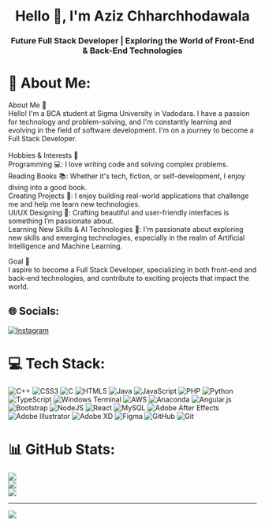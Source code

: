 <h1 align="center">Hello 👋, I'm Aziz Chharchhodawala</h1>
<h3 align="center">Future Full Stack Developer | Exploring the World of Front-End & Back-End Technologies</h3>



# 🚀 About Me:
About Me 👋<br>Hello! I'm a BCA student at Sigma University in Vadodara. I have a passion for technology and problem-solving, and I'm constantly learning and evolving in the field of software development. I'm on a journey to become a Full Stack Developer.<br><br>Hobbies & Interests 🎯<br>Programming 💻: I love writing code and solving complex problems.<br>Reading Books 📚: Whether it's tech, fiction, or self-development, I enjoy diving into a good book.<br>Creating Projects 🔧: I enjoy building real-world applications that challenge me and help me learn new technologies.<br>UI/UX Designing 🎨: Crafting beautiful and user-friendly interfaces is something I’m passionate about.<br>Learning New Skills & AI Technologies 🤖: I'm passionate about exploring new skills and emerging technologies, especially in the realm of Artificial Intelligence and Machine Learning.<br>  

Goal 🎯
<br> I aspire to become a Full Stack Developer, specializing in both front-end and back-end technologies, and contribute to exciting projects that impact the world.


## 🌐 Socials:
[![Instagram](https://img.shields.io/badge/Instagram-%23E4405F.svg?logo=Instagram&logoColor=white)](https://instagram.com/aziz_ch52b) 

# 💻 Tech Stack:
![C++](https://img.shields.io/badge/c++-%2300599C.svg?style=for-the-badge&logo=c%2B%2B&logoColor=white) ![CSS3](https://img.shields.io/badge/css3-%231572B6.svg?style=for-the-badge&logo=css3&logoColor=white) ![C](https://img.shields.io/badge/c-%2300599C.svg?style=for-the-badge&logo=c&logoColor=white) ![HTML5](https://img.shields.io/badge/html5-%23E34F26.svg?style=for-the-badge&logo=html5&logoColor=white) ![Java](https://img.shields.io/badge/java-%23ED8B00.svg?style=for-the-badge&logo=openjdk&logoColor=white) ![JavaScript](https://img.shields.io/badge/javascript-%23323330.svg?style=for-the-badge&logo=javascript&logoColor=%23F7DF1E) ![PHP](https://img.shields.io/badge/php-%23777BB4.svg?style=for-the-badge&logo=php&logoColor=white) ![Python](https://img.shields.io/badge/python-3670A0?style=for-the-badge&logo=python&logoColor=ffdd54) ![TypeScript](https://img.shields.io/badge/typescript-%23007ACC.svg?style=for-the-badge&logo=typescript&logoColor=white) ![Windows Terminal](https://img.shields.io/badge/Windows%20Terminal-%234D4D4D.svg?style=for-the-badge&logo=windows-terminal&logoColor=white) ![AWS](https://img.shields.io/badge/AWS-%23FF9900.svg?style=for-the-badge&logo=amazon-aws&logoColor=white) ![Anaconda](https://img.shields.io/badge/Anaconda-%2344A833.svg?style=for-the-badge&logo=anaconda&logoColor=white) ![Angular.js](https://img.shields.io/badge/angular.js-%23E23237.svg?style=for-the-badge&logo=angularjs&logoColor=white) ![Bootstrap](https://img.shields.io/badge/bootstrap-%238511FA.svg?style=for-the-badge&logo=bootstrap&logoColor=white) ![NodeJS](https://img.shields.io/badge/node.js-6DA55F?style=for-the-badge&logo=node.js&logoColor=white) ![React](https://img.shields.io/badge/react-%2320232a.svg?style=for-the-badge&logo=react&logoColor=%2361DAFB) ![MySQL](https://img.shields.io/badge/mysql-4479A1.svg?style=for-the-badge&logo=mysql&logoColor=white) ![Adobe After Effects](https://img.shields.io/badge/Adobe%20After%20Effects-9999FF.svg?style=for-the-badge&logo=Adobe%20After%20Effects&logoColor=white) ![Adobe Illustrator](https://img.shields.io/badge/adobe%20illustrator-%23FF9A00.svg?style=for-the-badge&logo=adobe%20illustrator&logoColor=white) ![Adobe XD](https://img.shields.io/badge/Adobe%20XD-470137?style=for-the-badge&logo=Adobe%20XD&logoColor=#FF61F6) ![Figma](https://img.shields.io/badge/figma-%23F24E1E.svg?style=for-the-badge&logo=figma&logoColor=white) ![GitHub](https://img.shields.io/badge/github-%23121011.svg?style=for-the-badge&logo=github&logoColor=white) ![Git](https://img.shields.io/badge/git-%23F05033.svg?style=for-the-badge&logo=git&logoColor=white)
# 📊 GitHub Stats:
![](https://github-readme-stats.vercel.app/api?username=aziz-ch52&theme=shadow_blue&hide_border=false&include_all_commits=false&count_private=false)<br/>
![](https://github-readme-streak-stats.herokuapp.com/?user=aziz-ch52&theme=shadow_blue&hide_border=false)<br/>
![](https://github-readme-stats.vercel.app/api/top-langs/?username=aziz-ch52&theme=shadow_blue&hide_border=false&include_all_commits=false&count_private=false&layout=compact)

---
[![](https://visitcount.itsvg.in/api?id=aziz-ch52&icon=0&color=0)](https://visitcount.itsvg.in)

<!-- Proudly created with GPRM ( https://gprm.itsvg.in ) -->

